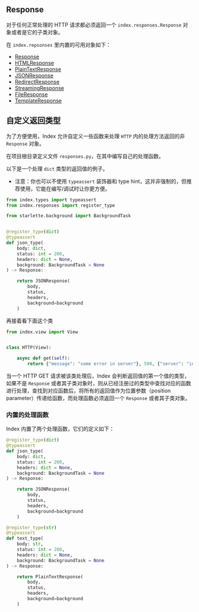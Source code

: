 ## Response

对于任何正常处理的 HTTP 请求都必须返回一个 `index.responses.Response` 对象或者是它的子类对象。

在 `index.repsonses` 里内置的可用对象如下：

* [Response](https://www.starlette.io/responses/#response)
* [HTMLResponse](https://www.starlette.io/responses/#htmlresponse)
* [PlainTextResponse](https://www.starlette.io/responses/#plaintextresponse)
* [JSONResponse](https://www.starlette.io/responses/#jsonresponse)
* [RedirectResponse](https://www.starlette.io/responses/#redirectresponse)
* [StreamingResponse](https://www.starlette.io/responses/#streamingresponse)
* [FileResponse](https://www.starlette.io/responses/#fileresponse)
* [TemplateResponse](https://www.starlette.io/templates/#testing-template-responses)

## 自定义返回类型

为了方便使用，Index 允许自定义一些函数来处理 `HTTP` 内的处理方法返回的非 `Response` 对象。

在项目根目录定义文件 `responses.py`，在其中编写自己的处理函数。

以下是一个处理 `dict` 类型的返回值的例子。

* 注意：你也可以不使用 `typeassert` 装饰器和 type hint，这并非强制的，但推荐使用，它能在编写/调试时让你更方便。

```python
from index.types import typeassert
from index.responses import register_type

from starlette.background import BackgroundTask


@register_type(dict)
@typeassert
def json_type(
    body: dict,
    status: int = 200,
    headers: dict = None,
    background: BackgroundTask = None
) -> Response:

    return JSONResponse(
        body,
        status,
        headers,
        background=background
    )
```

再接着看下面这个类

```python
from index.view import View


class HTTP(View):

    async def get(self):
        return {"message": "some error in server"}, 500, {"server": "index.py"}
```

当一个 HTTP GET 请求被该类处理后，Index 会判断返回值的第一个值的类型，如果不是 `Response` 或者其子类对象时，则从已经注册过的类型中查找对应的函数进行处理，查找到对应函数后，将所有的返回值作为位置参数（position parameter）传递给函数，而处理函数必须返回一个 `Response` 或者其子类对象。

### 内置的处理函数

Index 内置了两个处理函数，它们的定义如下：

```python
@register_type(dict)
@typeassert
def json_type(
    body: dict,
    status: int = 200,
    headers: dict = None,
    background: BackgroundTask = None
) -> Response:

    return JSONResponse(
        body,
        status,
        headers,
        background=background
    )
```

```python
@register_type(str)
@typeassert
def text_type(
    body: str,
    status: int = 200,
    headers: dict = None,
    background: BackgroundTask = None
) -> Response:

    return PlainTextResponse(
        body,
        status,
        headers,
        background=background
    )
```
